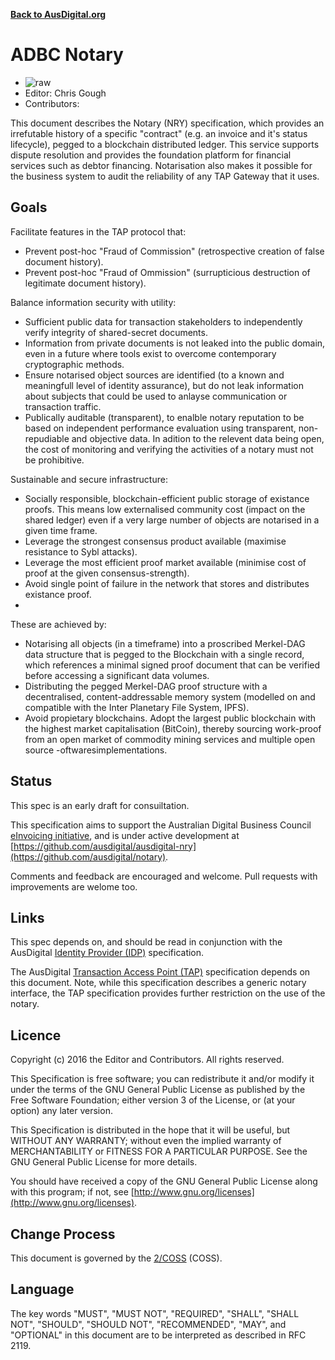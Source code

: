 **[Back to AusDigital.org](http://ausdigital.org/)**

# ADBC Notary

 * ![raw](http://rfc.unprotocols.org/spec:2/COSS/raw.svg)
 * Editor: Chris Gough
 * Contributors:

This document describes the Notary (NRY) specification, which provides an irrefutable
history of a specific "contract" (e.g. an invoice and it's status lifecycle), pegged to
a blockchain distributed ledger. This service supports dispute resolution and provides
the foundation platform for financial services such as debtor financing. Notarisation
also makes it possible for the business system to audit the reliability of any TAP
Gateway that it uses.


## Goals

Facilitate features in the TAP protocol that:

 * Prevent post-hoc "Fraud of Commission" (retrospective creation of false document history).
 * Prevent post-hoc "Fraud of Ommission" (surrupticious destruction of legitimate document history).


Balance information security with utility:

 * Sufficient public data for transaction stakeholders to independently verify integrity of shared-secret documents.
 * Information from private documents is not leaked into the public domain, even in a future where tools exist to overcome contemporary cryptographic methods.
 * Ensure notarised object sources are identified (to a known and meaningfull level of identity assurance), but do not leak information about subjects that could be used to anlayse communication or transaction traffic.
 * Publically auditable (transparent), to enalble notary reputation to be based on independent performance evaluation using transparent, non-repudiable and objective data. In adition to the relevent data being open, the cost of monitoring and verifying the activities of a notary must not be prohibitive.


Sustainable and secure infrastructure:

 * Socially responsible, blockchain-efficient public storage of existance proofs. This means low externalised community cost (impact on the shared ledger) even if a very large number of objects are notarised in a given time frame.
 * Leverage the strongest consensus product available (maximise resistance to Sybl attacks).
 * Leverage the most efficient proof market available (minimise cost of proof at the given consensus-strength).
 * Avoid single point of failure in the network that stores and distributes existance proof.
 * 


These are achieved by:

 * Notarising all objects (in a timeframe) into a proscribed Merkel-DAG data structure that is pegged to the Blockchain with a single record, which references a minimal signed proof document that can be verified before accessing a significant data volumes.
 * Distributing the pegged Merkel-DAG proof structure with a decentralised, content-addressable memory system (modelled on and compatible with the Inter Planetary File System, IPFS).
 * Avoid propietary blockchains. Adopt the largest public blockchain with the highest market capitalisation (BitCoin), thereby sourcing work-proof from an open market of commodity mining services and multiple open source -oftwaresimplementations.



## Status

This spec is an early draft for consuiltation.

This specification aims to support the Australian Digital Business Council
[eInvoicing initiative](https://ausdigital.org), and is under active
development at
[https://github.com/ausdigital/ausdigital-nry](https://github.com/ausdigital/notary).

Comments and feedback are encouraged and welcome. Pull requests with improvements are welome too.

## Links

This spec depends on, and should be read in conjunction with the AusDigital [Identity Provider (IDP)](https://ausdigital-idp.readthedocs.io) specification.

The AusDigital [Transaction Access Point (TAP)](https://ausdigital-tap.readthedocs.io) specification depends on this document. Note, while this specification describes a generic notary interface, the TAP specification provides further restriction on the use of the notary.
 

## Licence

Copyright (c) 2016 the Editor and Contributors. All rights reserved.

This Specification is free software; you can redistribute it and/or modify it under the
terms of the GNU General Public License as published by the Free Software Foundation; 
either version 3 of the License, or (at your option) any later version.

This Specification is distributed in the hope that it will be useful, but WITHOUT ANY
WARRANTY; without even the implied warranty of MERCHANTABILITY or FITNESS FOR A PARTICULAR
PURPOSE. See the GNU General Public License for more details.

You should have received a copy of the GNU General Public License along with this program;
if not, see [http://www.gnu.org/licenses](http://www.gnu.org/licenses).


## Change Process

This document is governed by the [2/COSS](http://rfc.unprotocols.org/spec:2/COSS/) (COSS).


## Language

The key words "MUST", "MUST NOT", "REQUIRED", "SHALL", "SHALL NOT", "SHOULD", "SHOULD NOT",
"RECOMMENDED", "MAY", and "OPTIONAL" in this document are to be interpreted as described in
RFC 2119.
